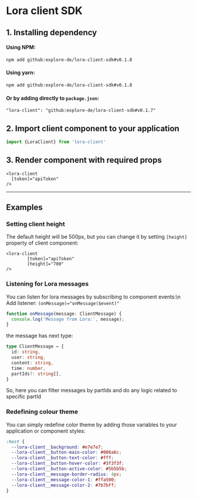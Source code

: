 # Lora client SDK

## 1. Installing dependency
#### Using NPM:
```shell
npm add github:explore-de/lora-client-sdk#v0.1.8
```

#### Using yarn:
```shell
npm add github:explore-de/lora-client-sdk#v0.1.8
```

#### Or by adding directly to `package.json`:
`"lora-client": "github:explore-de/lora-client-sdk#v0.1.7"`


## 2. Import client component to your application
```typescript
import {LoraClient} from 'lora-client'
```

## 3. Render component with required props 
```angular2html
<lora-client 
  [token]="apiToken" 
/>
```

___

## Examples

### Setting client height
The default height will be 500px, but you can change it by setting `[height]` property of client component: 
```angular2html
<lora-client
        [token]="apiToken"
        [height]="700"
/>
```

### Listening for Lora messages
You can listen for lora messages by subscribing to component events:\n
Add listener: `(onMessage)="onMessage($event)"`
```typescript
function onMessage(message: ClientMessage) {
  console.log('Message from Lora:', message);
}
```

the message has next type:
```typescript
type ClientMessage = {
  id: string,
  user: string,
  content: string,
  time: number,
  partIds?: string[],
}
```
So, here you can filter messages by partIds and do any logic related to specific partId


### Redefining colour theme
You can simply redefine color theme by adding those variables to your application or component styles:  
```scss
:host {
  --lora-client__background: #e7e7e7;
  --lora-client__button-main-color: #006a6c;
  --lora-client__button-text-color: #fff;
  --lora-client__button-hover-color: #3f3f3f;
  --lora-client__button-active-color: #5b5b5b;
  --lora-client__message-border-radius: 4px;
  --lora-client__message-color-1: #ffa500;
  --lora-client__message-color-2: #7b7bff;
}
```
